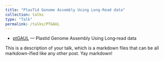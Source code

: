```yaml
---
title: "PlasTid Genome Assembly Using Long-Read data"
collection: talks
type: "Talk"
permalink: /talks/PTGAUL
---
```


- [ptGAUL](https://github.com/Bean061/ptgaul) — Plastid Genome Assembly Using Long‐read data

This is a description of your talk, which is a markdown files that can be all markdown-ified like any other post. Yay markdown!
